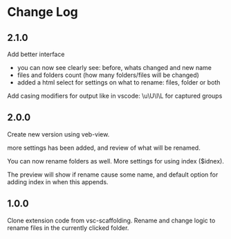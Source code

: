 # Change Log

## 2.1.0

Add better interface 
 - you can now see clearly see: before, whats changed and new name
 - files and folders count (how many folders/files will be changed)
 - added a html select for settings on what to rename: files, folder or both

Add casing modifiers for output like in vscode: \u\U\l\L for captured groups

## 2.0.0

Create new version using veb-view.

more settings has been added,
and review of what will be renamed.

You can now rename folders as well.
More settings for using index (\$idnex).

The preview will show if rename cause some name,
and default option for adding index in when this appends.

## 1.0.0

Clone extension code from vsc-scaffolding.
Rename and change logic to rename files in the currently clicked folder.
